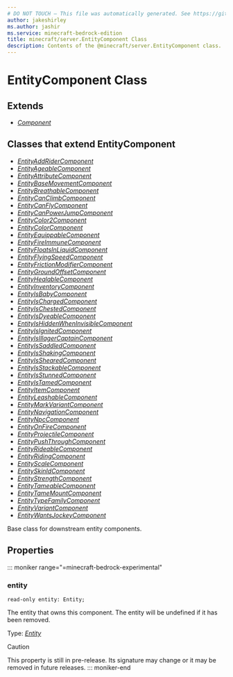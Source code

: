 ```yaml
---
# DO NOT TOUCH — This file was automatically generated. See https://github.com/mojang/minecraftapidocsgenerator to modify descriptions, examples, etc.
author: jakeshirley
ms.author: jashir
ms.service: minecraft-bedrock-edition
title: minecraft/server.EntityComponent Class
description: Contents of the @minecraft/server.EntityComponent class.
---
```

# EntityComponent Class

## Extends
- [*Component*](Component.md)

## Classes that extend EntityComponent
- [*EntityAddRiderComponent*](EntityAddRiderComponent.md)
- [*EntityAgeableComponent*](EntityAgeableComponent.md)
- [*EntityAttributeComponent*](EntityAttributeComponent.md)
- [*EntityBaseMovementComponent*](EntityBaseMovementComponent.md)
- [*EntityBreathableComponent*](EntityBreathableComponent.md)
- [*EntityCanClimbComponent*](EntityCanClimbComponent.md)
- [*EntityCanFlyComponent*](EntityCanFlyComponent.md)
- [*EntityCanPowerJumpComponent*](EntityCanPowerJumpComponent.md)
- [*EntityColor2Component*](EntityColor2Component.md)
- [*EntityColorComponent*](EntityColorComponent.md)
- [*EntityEquippableComponent*](EntityEquippableComponent.md)
- [*EntityFireImmuneComponent*](EntityFireImmuneComponent.md)
- [*EntityFloatsInLiquidComponent*](EntityFloatsInLiquidComponent.md)
- [*EntityFlyingSpeedComponent*](EntityFlyingSpeedComponent.md)
- [*EntityFrictionModifierComponent*](EntityFrictionModifierComponent.md)
- [*EntityGroundOffsetComponent*](EntityGroundOffsetComponent.md)
- [*EntityHealableComponent*](EntityHealableComponent.md)
- [*EntityInventoryComponent*](EntityInventoryComponent.md)
- [*EntityIsBabyComponent*](EntityIsBabyComponent.md)
- [*EntityIsChargedComponent*](EntityIsChargedComponent.md)
- [*EntityIsChestedComponent*](EntityIsChestedComponent.md)
- [*EntityIsDyeableComponent*](EntityIsDyeableComponent.md)
- [*EntityIsHiddenWhenInvisibleComponent*](EntityIsHiddenWhenInvisibleComponent.md)
- [*EntityIsIgnitedComponent*](EntityIsIgnitedComponent.md)
- [*EntityIsIllagerCaptainComponent*](EntityIsIllagerCaptainComponent.md)
- [*EntityIsSaddledComponent*](EntityIsSaddledComponent.md)
- [*EntityIsShakingComponent*](EntityIsShakingComponent.md)
- [*EntityIsShearedComponent*](EntityIsShearedComponent.md)
- [*EntityIsStackableComponent*](EntityIsStackableComponent.md)
- [*EntityIsStunnedComponent*](EntityIsStunnedComponent.md)
- [*EntityIsTamedComponent*](EntityIsTamedComponent.md)
- [*EntityItemComponent*](EntityItemComponent.md)
- [*EntityLeashableComponent*](EntityLeashableComponent.md)
- [*EntityMarkVariantComponent*](EntityMarkVariantComponent.md)
- [*EntityNavigationComponent*](EntityNavigationComponent.md)
- [*EntityNpcComponent*](EntityNpcComponent.md)
- [*EntityOnFireComponent*](EntityOnFireComponent.md)
- [*EntityProjectileComponent*](EntityProjectileComponent.md)
- [*EntityPushThroughComponent*](EntityPushThroughComponent.md)
- [*EntityRideableComponent*](EntityRideableComponent.md)
- [*EntityRidingComponent*](EntityRidingComponent.md)
- [*EntityScaleComponent*](EntityScaleComponent.md)
- [*EntitySkinIdComponent*](EntitySkinIdComponent.md)
- [*EntityStrengthComponent*](EntityStrengthComponent.md)
- [*EntityTameableComponent*](EntityTameableComponent.md)
- [*EntityTameMountComponent*](EntityTameMountComponent.md)
- [*EntityTypeFamilyComponent*](EntityTypeFamilyComponent.md)
- [*EntityVariantComponent*](EntityVariantComponent.md)
- [*EntityWantsJockeyComponent*](EntityWantsJockeyComponent.md)

Base class for downstream entity components.

## Properties

::: moniker range="=minecraft-bedrock-experimental"
### **entity**
`read-only entity: Entity;`

The entity that owns this component. The entity will be undefined if it has been removed.

Type: [*Entity*](Entity.md)

> [!CAUTION]
> This property is still in pre-release.  Its signature may change or it may be removed in future releases.
::: moniker-end
